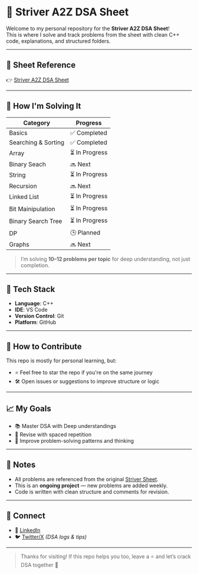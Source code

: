 # 📘 Striver A2Z DSA Sheet

Welcome to my personal repository for the **Striver A2Z DSA Sheet**!  
This is where I solve and track problems from the sheet with clean C++ code, explanations, and structured folders.

---

## 🔗 Sheet Reference

👉 [Striver A2Z DSA Sheet](https://takeuforward.org/strivers-a2z-dsa-course/strivers-a2z-dsa-course-sheet-2)

---

## 🧠 How I'm Solving It

| Category              | Progress       |
|-----------------------|----------------|
| Basics                | ✅ Completed    |
| Searching & Sorting   | ✅ Completed   |
| Array                | ⏳ In Progress   |
| Binary Seach                | 🔜 Next   |
| String                | ⏳ In Progress   |
| Recursion             | 🔜 Next   |
| Linked List                | ⏳ In Progress   |
| Bit Mainipulation                | ⏳ In Progress   |
| Binary Search Tree                | ⏳ In Progress   |
| DP                    | 🕒 Planned      |
| Graphs                | 🔜 Next    |

> I’m solving **10–12 problems per topic** for deep understanding, not just completion.

---

## 🧰 Tech Stack

- **Language**: C++
- **IDE**: VS Code
- **Version Control**: Git
- **Platform**: GitHub

---

## 🔄 How to Contribute

This repo is mostly for personal learning, but:

- ⭐ Feel free to star the repo if you're on the same journey  
- 🛠️ Open issues or suggestions to improve structure or logic

---

## 📈 My Goals

- 📚 Master DSA with Deep understandings  
- 🔁 Revise with spaced repetition  
- 🧪 Improve problem-solving patterns and thinking  

---

## 📌 Notes

- All problems are referenced from the original [Striver Sheet](https://takeuforward.org/strivers-a2z-dsa-course/strivers-a2z-dsa-course-sheet-2).  
- This is an **ongoing project** — new problems are added weekly.  
- Code is written with clean structure and comments for revision.

---

## 📩 Connect

- 🔗 [LinkedIn](https://www.linkedin.com/in/anup2702/)
- 🐦 [Twitter/X](https://twitter.com/anup2702) *(DSA logs & tips)*

---

> Thanks for visiting! If this repo helps you too, leave a ⭐ and let’s crack DSA together 💪
